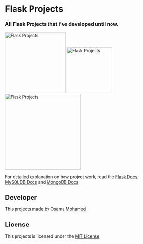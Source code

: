 # Flask Projects
### All Flask Projects that i've developed until now.

[<img src="http://flask.pocoo.org/static/logo/flask.png" width="200" title="Flask Projects" >](https://github.com/OSAMAMOHAMED1234/flask_projects)
[<img src="https://www.mysql.com/common/logos/logo-mysql-170x115.png" width="150" title="Flask Projects" >](https://github.com/OSAMAMOHAMED1234/flask_projects)
[<img src="https://webassets.mongodb.com/_com_assets/cms/mongodb-logo-rgb-j6w271g1xn.jpg" width="250" title="Flask Projects" >](https://github.com/OSAMAMOHAMED1234/flask_projects)

For detailed explanation on how project work, read the [Flask Docs](http://flask.pocoo.org/docs/0.12/), [MySQLDB Docs](https://dev.mysql.com/doc/) and [MongoDB Docs](https://docs.mongodb.com/)

## Developer
This projects made by [Osama Mohamed](https://www.facebook.com/osama.mohamed.ms)

## License
This projects is licensed under the [MIT License](https://opensource.org/licenses/MIT)
